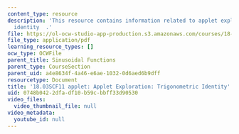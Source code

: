 ```yaml
---
content_type: resource
description: 'This resource contains information related to applet exploration: trigonometric
  identity  .'
file: https://ol-ocw-studio-app-production.s3.amazonaws.com/courses/18-03sc-differential-equations-fall-2011/0748b0422dfadf10b59cbbff33d90530_MIT18_03SCF11_s7_3bappl.pdf
file_type: application/pdf
learning_resource_types: []
ocw_type: OCWFile
parent_title: Sinusoidal Functions
parent_type: CourseSection
parent_uid: a4e8634f-4a46-e6ae-1032-0d6aed6b9dff
resourcetype: Document
title: '18.03SCF11 applet: Applet Exploration: Trigonometric Identity'
uid: 0748b042-2dfa-df10-b59c-bbff33d90530
video_files:
  video_thumbnail_file: null
video_metadata:
  youtube_id: null
---
```

